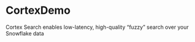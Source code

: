 # CortexDemo
Cortex Search enables low-latency, high-quality “fuzzy” search over your Snowflake data
